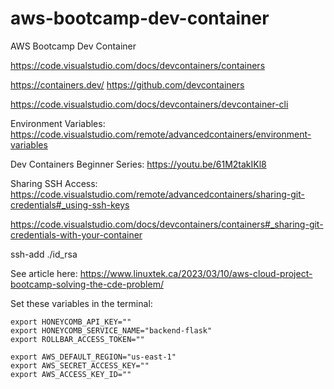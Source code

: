 # aws-bootcamp-dev-container

AWS Bootcamp Dev Container

https://code.visualstudio.com/docs/devcontainers/containers

https://containers.dev/
https://github.com/devcontainers

https://code.visualstudio.com/docs/devcontainers/devcontainer-cli

Environment Variables: https://code.visualstudio.com/remote/advancedcontainers/environment-variables

Dev Containers Beginner Series: https://youtu.be/61M2takIKl8

Sharing SSH Access: https://code.visualstudio.com/remote/advancedcontainers/sharing-git-credentials#_using-ssh-keys

https://code.visualstudio.com/docs/devcontainers/containers#_sharing-git-credentials-with-your-container

ssh-add ./id_rsa

See article here: https://www.linuxtek.ca/2023/03/10/aws-cloud-project-bootcamp-solving-the-cde-problem/

Set these variables in the terminal:
```
export HONEYCOMB_API_KEY=""
export HONEYCOMB_SERVICE_NAME="backend-flask"
export ROLLBAR_ACCESS_TOKEN=""

export AWS_DEFAULT_REGION="us-east-1"
export AWS_SECRET_ACCESS_KEY=""
export AWS_ACCESS_KEY_ID=""
```
